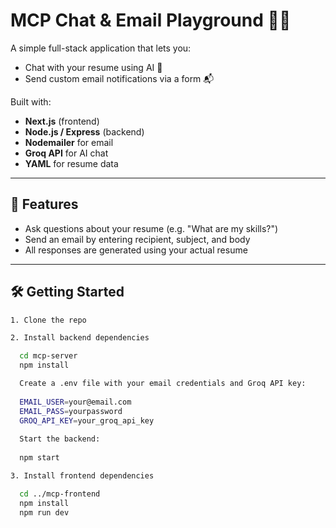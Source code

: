 # MCP Chat & Email Playground 🧠📨

A simple full-stack application that lets you:
- Chat with your resume using AI 🤖
- Send custom email notifications via a form 📬

Built with:
- **Next.js** (frontend)
- **Node.js / Express** (backend)
- **Nodemailer** for email
- **Groq API** for AI chat
- **YAML** for resume data

---

## 🚀 Features

- Ask questions about your resume (e.g. "What are my skills?")
- Send an email by entering recipient, subject, and body
- All responses are generated using your actual resume

---


## 🛠️ Getting Started

```bash
1. Clone the repo

2. Install backend dependencies

  cd mcp-server
  npm install

  Create a .env file with your email credentials and Groq API key:
  
  EMAIL_USER=your@email.com
  EMAIL_PASS=yourpassword
  GROQ_API_KEY=your_groq_api_key
  
  Start the backend:
  
  npm start

3. Install frontend dependencies

  cd ../mcp-frontend
  npm install
  npm run dev

